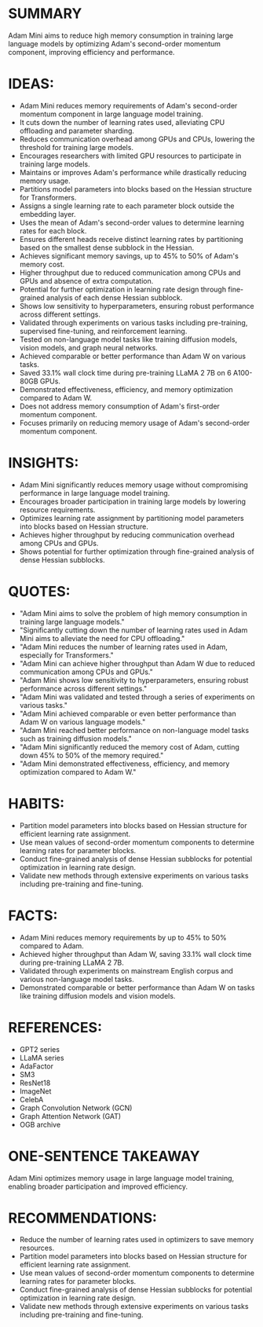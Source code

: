 # SUMMARY
Adam Mini aims to reduce high memory consumption in training large language models by optimizing Adam's second-order momentum component, improving efficiency and performance.

# IDEAS:
- Adam Mini reduces memory requirements of Adam's second-order momentum component in large language model training.
- It cuts down the number of learning rates used, alleviating CPU offloading and parameter sharding.
- Reduces communication overhead among GPUs and CPUs, lowering the threshold for training large models.
- Encourages researchers with limited GPU resources to participate in training large models.
- Maintains or improves Adam's performance while drastically reducing memory usage.
- Partitions model parameters into blocks based on the Hessian structure for Transformers.
- Assigns a single learning rate to each parameter block outside the embedding layer.
- Uses the mean of Adam's second-order values to determine learning rates for each block.
- Ensures different heads receive distinct learning rates by partitioning based on the smallest dense subblock in the Hessian.
- Achieves significant memory savings, up to 45% to 50% of Adam's memory cost.
- Higher throughput due to reduced communication among CPUs and GPUs and absence of extra computation.
- Potential for further optimization in learning rate design through fine-grained analysis of each dense Hessian subblock.
- Shows low sensitivity to hyperparameters, ensuring robust performance across different settings.
- Validated through experiments on various tasks including pre-training, supervised fine-tuning, and reinforcement learning.
- Tested on non-language model tasks like training diffusion models, vision models, and graph neural networks.
- Achieved comparable or better performance than Adam W on various tasks.
- Saved 33.1% wall clock time during pre-training LLaMA 2 7B on 6 A100-80GB GPUs.
- Demonstrated effectiveness, efficiency, and memory optimization compared to Adam W.
- Does not address memory consumption of Adam's first-order momentum component.
- Focuses primarily on reducing memory usage of Adam's second-order momentum component.

# INSIGHTS:
- Adam Mini significantly reduces memory usage without compromising performance in large language model training.
- Encourages broader participation in training large models by lowering resource requirements.
- Optimizes learning rate assignment by partitioning model parameters into blocks based on Hessian structure.
- Achieves higher throughput by reducing communication overhead among CPUs and GPUs.
- Shows potential for further optimization through fine-grained analysis of dense Hessian subblocks.

# QUOTES:
- "Adam Mini aims to solve the problem of high memory consumption in training large language models."
- "Significantly cutting down the number of learning rates used in Adam Mini aims to alleviate the need for CPU offloading."
- "Adam Mini reduces the number of learning rates used in Adam, especially for Transformers."
- "Adam Mini can achieve higher throughput than Adam W due to reduced communication among CPUs and GPUs."
- "Adam Mini shows low sensitivity to hyperparameters, ensuring robust performance across different settings."
- "Adam Mini was validated and tested through a series of experiments on various tasks."
- "Adam Mini achieved comparable or even better performance than Adam W on various language models."
- "Adam Mini reached better performance on non-language model tasks such as training diffusion models."
- "Adam Mini significantly reduced the memory cost of Adam, cutting down 45% to 50% of the memory required."
- "Adam Mini demonstrated effectiveness, efficiency, and memory optimization compared to Adam W."

# HABITS:
- Partition model parameters into blocks based on Hessian structure for efficient learning rate assignment.
- Use mean values of second-order momentum components to determine learning rates for parameter blocks.
- Conduct fine-grained analysis of dense Hessian subblocks for potential optimization in learning rate design.
- Validate new methods through extensive experiments on various tasks including pre-training and fine-tuning.

# FACTS:
- Adam Mini reduces memory requirements by up to 45% to 50% compared to Adam.
- Achieved higher throughput than Adam W, saving 33.1% wall clock time during pre-training LLaMA 2 7B.
- Validated through experiments on mainstream English corpus and various non-language model tasks.
- Demonstrated comparable or better performance than Adam W on tasks like training diffusion models and vision models.

# REFERENCES:
- GPT2 series
- LLaMA series
- AdaFactor
- SM3
- ResNet18
- ImageNet
- CelebA
- Graph Convolution Network (GCN)
- Graph Attention Network (GAT)
- OGB archive

# ONE-SENTENCE TAKEAWAY
Adam Mini optimizes memory usage in large language model training, enabling broader participation and improved efficiency.

# RECOMMENDATIONS:
- Reduce the number of learning rates used in optimizers to save memory resources.
- Partition model parameters into blocks based on Hessian structure for efficient learning rate assignment.
- Use mean values of second-order momentum components to determine learning rates for parameter blocks.
- Conduct fine-grained analysis of dense Hessian subblocks for potential optimization in learning rate design.
- Validate new methods through extensive experiments on various tasks including pre-training and fine-tuning.